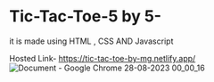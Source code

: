 ﻿# Tic-Tac-Toe-5 by 5-

 it is made using HTML , CSS AND Javascript

 Hosted Link- https://tic-tac-toe-by-mg.netlify.app/
![Document - Google Chrome 28-08-2023 00_00_16](https://github.com/mtg718/Tic-Tac-Toe-5-5-/assets/135738292/9414c8db-8b37-48f7-8f2c-7b3083759db2)
